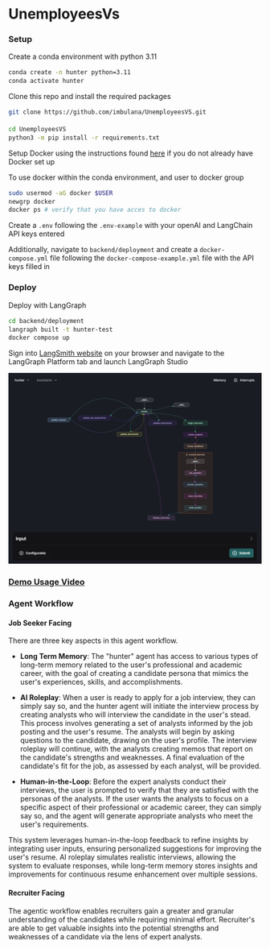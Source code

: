 # UnemployeesVs

### Setup
Create a conda environment with python 3.11

```bash
conda create -n hunter python=3.11
conda activate hunter
```
Clone this repo and install the required packages

```bash
git clone https://github.com/imbulana/UnemployeesVS.git

cd UnemployeesVS
python3 -m pip install -r requirements.txt
```

Setup Docker using the instructions found [here](https://docs.docker.com/engine/install) if you do not already have Docker set up

To use docker within the conda environment, and user to docker group

```bash
sudo usermod -aG docker $USER
newgrp docker
docker ps # verify that you have acces to docker
```

Create a `.env` following the `.env-example` with your openAI and LangChain API keys entered

Additionally, navigate to `backend/deployment` and create a `docker-compose.yml` file following the `docker-compose-example.yml` file with the API keys filled in

### Deploy

Deploy with LangGraph

```bash
cd backend/deployment
langraph built -t hunter-test
docker compose up
```

Sign into [LangSmith website](https://smith.langchain.com/) on your browser and navigate to the LangGraph Platform tab and launch LangGraph Studio

![LangGraph Studio](assets/langgraph_studio.png)


### [Demo Usage Video](https://drive.google.com/file/d/1bKYv5_1ReoccnZfbohWsKySeWMOvwAOl/view?usp=sharing)

### Agent Workflow

#### Job Seeker Facing

There are three key aspects in this agent workflow.

- **Long Term Memory**: The "hunter" agent has access to various types of long-term memory related to the user's professional and academic career, with the goal of creating a candidate persona that mimics the user's experiences, skills, and accomplishments. 

- **AI Roleplay**: When a user is ready to apply for a job interview, they can simply say so, and the hunter agent will initiate the interview process by creating analysts who will interview the candidate in the user's stead. This process involves generating a set of analysts informed by the job posting and the user's resume. The analysts will begin by asking questions to the candidate, drawing on the user's profile. The interview roleplay will continue, with the analysts creating memos that report on the candidate's strengths and weaknesses. A final evaluation of the candidate's fit for the job, as assessed by each analyst, will be provided.

- **Human-in-the-Loop**: Before the expert analysts conduct their interviews, the user is prompted to verify that they are satisfied with the personas of the analysts. If the user wants the analysts to focus on a specific aspect of their professional or academic career, they can simply say so, and the agent will generate appropriate analysts who meet the user's requirements. 

This system leverages human-in-the-loop feedback to refine insights by integrating user inputs, ensuring personalized suggestions for improving the user's resume. AI roleplay simulates realistic interviews, allowing the system to evaluate responses, while long-term memory stores insights and improvements for continuous resume enhancement over multiple sessions.

#### Recruiter Facing

The agentic workflow enables recruiters gain a greater and granular understanding of the candidates while requiring minimal effort. Recruiter's are able to get valuable insights into the potential strengths and weaknesses of a candidate via the lens of expert analysts.